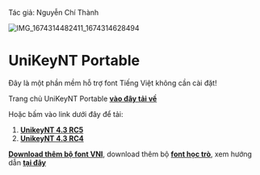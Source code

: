 Tác giả: Nguyễn Chí Thành

![IMG_1674314482411_1674314628494](https://user-images.githubusercontent.com/82578024/231749370-cff3f452-4349-46bd-80e4-dd85653ca27f.jpg)

# UniKeyNT Portable

Đây là một phần mềm hỗ trợ font Tiếng Việt không cần cài đặt!

Trang chủ UniKeyNT Portable **[vào đây tải về](https://www.unikey.org/download.html)**

Hoặc bấm vào link dưới đây để tải:
1. **[UnikeyNT 4.3 RC5](https://bsthanh-my.sharepoint.com/:f:/g/personal/0914678254_bsthanh_onmicrosoft_com/EpuCtzay3pVMkk5d3vF5fNMBiApYIOFfh9XrTGEMf1AjJw?e=Qmd9Kh)**
2. **[UnikeyNT 4.3 RC4](https://bsthanh-my.sharepoint.com/:f:/g/personal/0914678254_bsthanh_onmicrosoft_com/EpuCtzay3pVMkk5d3vF5fNMBiApYIOFfh9XrTGEMf1AjJw?e=cWMq65)**

**[Download thêm bộ font VNI](https://bsthanh-my.sharepoint.com/:u:/g/personal/laptopxiaomi_bsthanh_onmicrosoft_com/EUC1GiUdca9Ijzr9bnyC96cBwWnrPNzdDVWqoLS4LB-j0g?e=zgDbnW)**, download thêm bộ **[font học trò](https://bsthanh-my.sharepoint.com/:u:/g/personal/laptopxiaomi_bsthanh_onmicrosoft_com/EerJY7VHQvpOiIXq-KGCNWYB4Fz8r3fHK3OCctzVk4jkUQ?e=3FahVn)**, xem hướng dẫn **[tại đây](https://download.vn/cach-cai-them-font-vao-may-tinh-de-dung-unikey-7266)**
